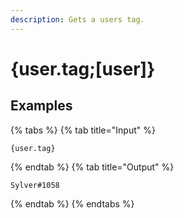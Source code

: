 ```yaml
---
description: Gets a users tag.
---
```

# {user.tag;[user]}
## Examples
{% tabs %}
{% tab title="Input" %}
```text
{user.tag}
```
{% endtab %}
{% tab title="Output" %}
```text
Sylver#1058
```
{% endtab %}
{% endtabs %}